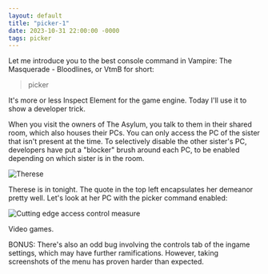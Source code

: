 ```yaml
---
layout: default
title: "picker-1"
date: 2023-10-31 22:00:00 -0000
tags: picker
---
```


Let me introduce you to the best console command in Vampire: The Masquerade - Bloodlines, or VtmB for short:

> picker

It's more or less Inspect Element for the game engine. Today I'll use it to show a developer trick.

When you visit the owners of The Asylum, you talk to them in their shared room, which also houses their PCs. You can only access the PC of the sister that isn't present at the time. To selectively disable the other sister's PC, developers have put a "blocker" brush around each PC, to be enabled depending on which sister is in the room.

![Therese](/breaking-videogames/assets/therese.png)

Therese is in tonight. The quote in the top left encapsulates her demeanor pretty well. Let's look at her PC with the picker command enabled:

![Cutting edge access control measure](/breaking-videogames/assets/blocker.png)

Video games.

BONUS: There's also an odd bug involving the controls tab of the ingame settings, which may have further ramifications. However, taking screenshots of the menu has proven harder than expected.
